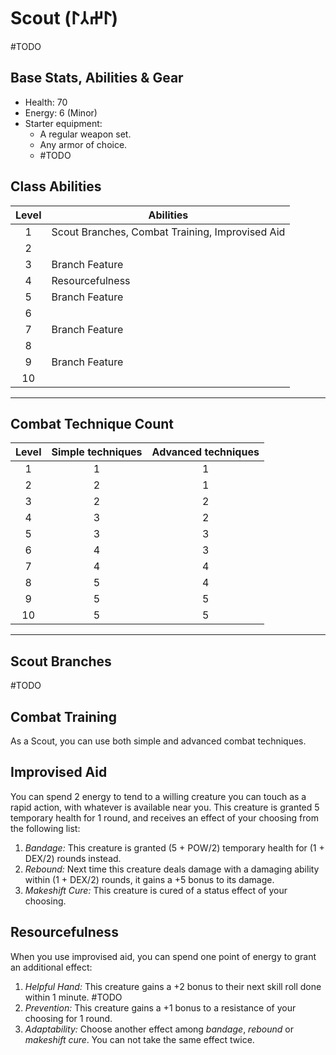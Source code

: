 # Scout (𐰃𐰔𐰲𐰃)
#TODO 

## Base Stats, Abilities & Gear
* Health: 70
* Energy: 6 (Minor)
* Starter equipment:
    * A regular weapon set.
    * Any armor of choice.
    * #TODO 

## Class Abilities
| Level | Abilities                                       |
| :---: | ----------------------------------------------- |
|   1   | Scout Branches, Combat Training, Improvised Aid |
|   2   |                                                 |
|   3   | Branch Feature                                  |
|   4   | Resourcefulness                                 |
|   5   | Branch Feature                                  |
|   6   |                                                 |
|   7   | Branch Feature                                  |
|   8   |                                                 |
|   9   | Branch Feature                                  |
|  10   |                                                 |

---
## Combat Technique Count
Level | Simple techniques | Advanced techniques
:---: | :---: | :---:
1 |1|1
2 |2|1
3 |2|2
4 |3|2
5 |3|3
6 |4|3
7 |4|4
8 |5|4
9 |5|5
10|5|5

---
## Scout Branches
#TODO 

## Combat Training
As a Scout, you can use both simple and advanced combat techniques.

## Improvised Aid
You can spend 2 energy to tend to a willing creature you can touch as a rapid action, with whatever is available near you. This creature is granted 5 temporary health for 1 round, and receives an effect of your choosing from the following list:
1. *Bandage:* This creature is granted (5 + POW/2) temporary health for (1 + DEX/2) rounds instead.
2. *Rebound:* Next time this creature deals damage with a damaging ability within (1 + DEX/2) rounds, it gains a +5 bonus to its damage.
3. *Makeshift Cure:* This creature is cured of a status effect of your choosing.

## Resourcefulness
When you use improvised aid, you can spend one point of energy to grant an additional effect:
1. *Helpful Hand:* This creature gains a +2 bonus to their next skill roll done within 1 minute. #TODO 
2. *Prevention:* This creature gains a +1 bonus to a resistance of your choosing for 1 round.
3. *Adaptability:* Choose another effect among *bandage*, *rebound* or *makeshift cure*. You can not take the same effect twice.




